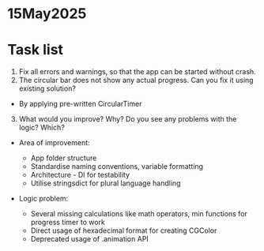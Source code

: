 # 15May2025

# Task list
1. Fix all errors and warnings, so that the app can be started without crash.
2. The circular bar does not show any actual progress. Can you fix it using existing solution?
- By applying pre-written CircularTimer
3. What would you improve? Why? Do you see any problems with the logic? Which?
- Area of improvement: 
  - App folder structure
  - Standardise naming conventions, variable formatting
  - Architecture - DI for testability
  - Utilise stringsdict for plural language handling

- Logic problem:
  - Several missing calculations like math operators, min functions for progress timer to work
  - Direct usage of hexadecimal format for creating CGColor 
  - Deprecated usage of .animation API